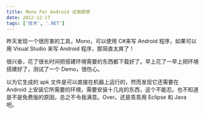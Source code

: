 ```yaml
---
title: Mono For Android 试用感想
date: 2012-12-17
tags: ['技术', '.NET']
---
```


昨天发现一个很厉害的工具，Mono，可以使用 C#来写 Android 程序，如果可以用 Visual Studio 来写 Android 程序，那简直太爽了！

很兴奋，花了很长时间把搭建环境需要的东西都下载好了。早上花了一早上把环境搭建好了，测试了一个 Demo，很伤心。

以为它生成的 apk 文件是可以直接在机器上运行的，然而发现它还需要在 Android 上安装它所需要的环境，需要安装十几兆的东西，这个不能忍。也不知道是不是免费版的原因，总之不令我满意。Over。还是乖乖用 Eclipse 和 Java 吧。
